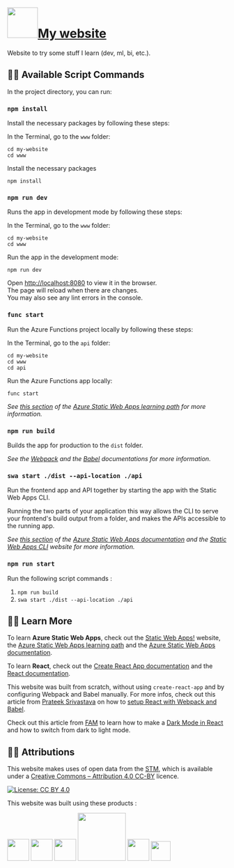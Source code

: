 #  <a href="https://www.renaudjmathieu.com"><img src="https://raw.githubusercontent.com/renaudjmathieu/my-website/main/www/src/img/elephant.svg" width="70">My website</a>


Website to try some stuff I learn (dev, ml, bi, etc.).

## :technologist: Available Script Commands

In the project directory, you can run:

### `npm install`

Install the necessary packages by following these steps:

In the Terminal, go to the `www` folder:
```	
cd my-website
cd www
```	
Install the necessary packages
```	
npm install
```	

### `npm run dev`

Runs the app in development mode by following these steps:

In the Terminal, go to the `www` folder:
```	
cd my-website
cd www
```	
Run the app in the development mode: 
```	
npm run dev
```	
Open [http://localhost:8080](http://localhost:8080) to view it in the browser.\
The page will reload when there are changes.\
You may also see any lint errors in the console.

### `func start`
Run the Azure Functions project locally by following these steps:

In the Terminal, go to the `api` folder:
```	
cd my-website
cd www
cd api
```	
Run the Azure Functions app locally: 
```	
func start
```	

*See [this section](https://learn.microsoft.com/en-us/training/modules/publish-static-web-app-api-preview-url/4-exercise-function-app?pivots=react) of the [Azure Static Web Apps learning path](https://learn.microsoft.com/en-us/training/paths/azure-static-web-apps/) for more information.*

### `npm run build`

Builds the app for production to the `dist` folder.

*See the [Webpack](https://webpack.js.org/guides/getting-started/) and the [Babel](https://babeljs.io/docs/en/) documentations for more information.*

### `swa start ./dist --api-location ./api`

Run the frontend app and API together by starting the app with the Static Web Apps CLI.

Running the two parts of your application this way allows the CLI to serve your frontend's build output from a folder, and makes the APIs accessible to the running app.

*See [this section](https://learn.microsoft.com/en-us/azure/static-web-apps/add-api?tabs=vanilla-javascript#run-the-frontend-and-api-locally) of the [Azure Static Web Apps documentation](https://learn.microsoft.com/en-us/azure/static-web-apps/overview) and the [Static Web Apps CLI](https://azure.github.io/static-web-apps-cli/) website for more information.*

### `npm run start`

Run the following script commands : 
1. <code>npm run build</code>
2. <code>swa start ./dist --api-location ./api</code>

## :teacher: Learn More

To learn **Azure Static Web Apps**, check out the [Static Web Apps!](https://www.azurestaticwebapps.dev/) website, the [Azure Static Web Apps learning path](https://learn.microsoft.com/en-us/training/paths/azure-static-web-apps/) and the [Azure Static Web Apps documentation](https://learn.microsoft.com/en-us/azure/static-web-apps/overview).

To learn **React**, check out the [Create React App documentation](https://facebook.github.io/create-react-app/docs/getting-started) and the [React documentation](https://reactjs.org/).

This website was built from scratch, without using <code>create-react-app</code> and by configuring Webpack and Babel manually. For more infos, check out this article from [Prateek Srivastava](https://medium.com/@prateeksrt) on how to [setup React with Webpack and Babel](https://medium.com/age-of-awareness/setup-react-with-webpack-and-babel-5114a14a47e9).

Check out this article from [FAM](https://famzil.medium.com) to learn how to make a [Dark Mode in React](https://levelup.gitconnected.com/dark-mode-in-react-533faaee3c6e) and how to switch from dark to light mode.

## :judge: Attributions

This website makes uses of open data from the [STM](https://www.stm.info/en/about/developers), which is available under a [Creative Commons – Attribution 4.0 CC-BY](https://creativecommons.org/licenses/by/4.0) licence.

[![License: CC BY 4.0](https://img.shields.io/badge/License-CC_BY_4.0-lightgrey.svg)](https://creativecommons.org/licenses/by/4.0/)

This website was built using these products :

[<img src="https://powerapps.microsoft.com/images/application-logos/svg/powerbi.svg" width="50">][powerbi]
[<img src="https://ms-azuretools.gallerycdn.vsassets.io/extensions/ms-azuretools/vscode-azurestaticwebapps/0.11.3/1665693006913/Microsoft.VisualStudio.Services.Icons.Default" width="50">][azure-static-web-apps]
[<img src="https://raw.githubusercontent.com/webpack/media/master/logo/icon-square-big.png" width="50">][webpack]
[<img src="https://d33wubrfki0l68.cloudfront.net/7a197cfe44548cc1a3f581152af70a3051e11671/78df8/img/babel.svg" width="110">][babel]
[<img src="https://upload.wikimedia.org/wikipedia/commons/thumb/a/a7/React-icon.svg/1024px-React-icon.svg.png" width="50">][react]
[<img src="https://react-bootstrap.github.io/logo.svg" width="45">][react-bootstrap]

[powerbi]: https://powerbi.microsoft.com/en-us/
[azure-static-web-apps]: https://azure.microsoft.com/en-us/products/app-service/static/
[webpack]: https://webpack.js.org
[babel]: https://babeljs.io
[react]: https://reactjs.org
[react-bootstrap]: https://react-bootstrap.github.io/
